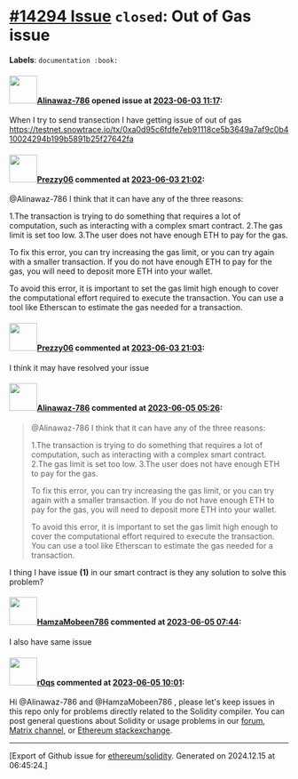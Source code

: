 # [\#14294 Issue](https://github.com/ethereum/solidity/issues/14294) `closed`: Out of Gas issue
**Labels**: `documentation :book:`


#### <img src="https://avatars.githubusercontent.com/u/55326140?u=383312b9802b0adf4417d14395afc39605735d0d&v=4" width="50">[Alinawaz-786](https://github.com/Alinawaz-786) opened issue at [2023-06-03 11:17](https://github.com/ethereum/solidity/issues/14294):

When I try to send transection I have getting issue of out of gas
https://testnet.snowtrace.io/tx/0xa0d95c6fdfe7eb91118ce5b3649a7af9c0b410024294b199b5891b25f27642fa


#### <img src="https://avatars.githubusercontent.com/u/109199199?u=adf2f4bc7e996990e6cd35667ba985f42759b995&v=4" width="50">[Prezzy06](https://github.com/Prezzy06) commented at [2023-06-03 21:02](https://github.com/ethereum/solidity/issues/14294#issuecomment-1575194275):

@Alinawaz-786 I think that it can have any of the three reasons:

1.The transaction is trying to do something that requires a lot of computation, such as interacting with a complex smart contract.
2.The gas limit is set too low.
3.The user does not have enough ETH to pay for the gas.

To fix this error, you can try increasing the gas limit, or you can try again with a smaller transaction. If you do not have enough ETH to pay for the gas, you will need to deposit more ETH into your wallet.

To avoid this error, it is important to set the gas limit high enough to cover the computational effort required to execute the transaction. You can use a tool like Etherscan to estimate the gas needed for a transaction.

#### <img src="https://avatars.githubusercontent.com/u/109199199?u=adf2f4bc7e996990e6cd35667ba985f42759b995&v=4" width="50">[Prezzy06](https://github.com/Prezzy06) commented at [2023-06-03 21:03](https://github.com/ethereum/solidity/issues/14294#issuecomment-1575194519):

I think it may have resolved your issue

#### <img src="https://avatars.githubusercontent.com/u/55326140?u=383312b9802b0adf4417d14395afc39605735d0d&v=4" width="50">[Alinawaz-786](https://github.com/Alinawaz-786) commented at [2023-06-05 05:26](https://github.com/ethereum/solidity/issues/14294#issuecomment-1576067280):

> @Alinawaz-786 I think that it can have any of the three reasons:
> 
> 1.The transaction is trying to do something that requires a lot of computation, such as interacting with a complex smart contract. 2.The gas limit is set too low. 3.The user does not have enough ETH to pay for the gas.
> 
> To fix this error, you can try increasing the gas limit, or you can try again with a smaller transaction. If you do not have enough ETH to pay for the gas, you will need to deposit more ETH into your wallet.
> 
> To avoid this error, it is important to set the gas limit high enough to cover the computational effort required to execute the transaction. You can use a tool like Etherscan to estimate the gas needed for a transaction.

I thing I have issue **(1)** in our smart contract is they any solution to solve this problem?

#### <img src="https://avatars.githubusercontent.com/u/100186908?v=4" width="50">[HamzaMobeen786](https://github.com/HamzaMobeen786) commented at [2023-06-05 07:44](https://github.com/ethereum/solidity/issues/14294#issuecomment-1576246132):

I also have same issue

#### <img src="https://avatars.githubusercontent.com/u/457348?u=e02c93e6d98c1154952140a8d5af50d9d5ca59c9&v=4" width="50">[r0qs](https://github.com/r0qs) commented at [2023-06-05 10:01](https://github.com/ethereum/solidity/issues/14294#issuecomment-1576496564):

Hi @Alinawaz-786 and @HamzaMobeen786 , please let's keep issues in this repo only for problems directly related to the Solidity compiler. You can post general questions about Solidity or usage problems in our [forum](https://forum.soliditylang.org/), [Matrix channel](https://app.gitter.im/#/room/#ethereum_solidity:gitter.im), or [Ethereum stackexchange](https://ethereum.stackexchange.com/).


-------------------------------------------------------------------------------



[Export of Github issue for [ethereum/solidity](https://github.com/ethereum/solidity). Generated on 2024.12.15 at 06:45:24.]
